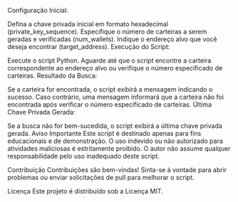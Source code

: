 
Configuração Inicial:

Defina a chave privada inicial em formato hexadecimal (private_key_sequence).
Especifique o número de carteiras a serem geradas e verificadas (num_wallets).
Indique o endereço alvo que você deseja encontrar (target_address).
Execução do Script:

Execute o script Python.
Aguarde até que o script encontre a carteira correspondente ao endereço alvo ou verifique o número especificado de carteiras.
Resultado da Busca:

Se a carteira for encontrada, o script exibirá a mensagem indicando o sucesso.
Caso contrário, uma mensagem informará que a carteira não foi encontrada após verificar o número especificado de carteiras.
Última Chave Privada Gerada:

Se a busca não for bem-sucedida, o script exibirá a última chave privada gerada.
Aviso Importante
Este script é destinado apenas para fins educacionais e de demonstração. O uso indevido ou não autorizado para atividades maliciosas é estritamente proibido. O autor não assume qualquer responsabilidade pelo uso inadequado deste script.

Contribuição
Contribuições são bem-vindas! Sinta-se à vontade para abrir problemas ou enviar solicitações de pull para melhorar o script.

Licença
Este projeto é distribuído sob a Licença MIT.

